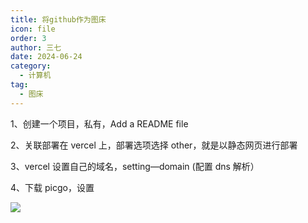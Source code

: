 ```yaml
---
title: 将github作为图床
icon: file
order: 3
author: 三七
date: 2024-06-24
category:
  - 计算机
tag:
  - 图床
---
```


<!-- more --> 

1、创建一个项目，私有，Add a README file

2、关联部署在 vercel 上，部署选项选择 other，就是以静态网页进行部署

3、vercel 设置自己的域名，setting—domain (配置 dns 解析）

4、下载 picgo，设置

![](https://343700.xyz/wp-content/uploads/2024/06/picgo-github-1024x578.webp)
